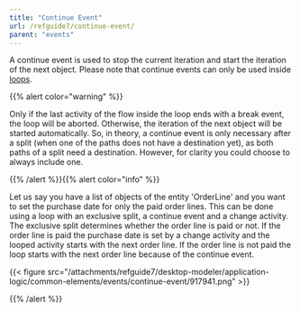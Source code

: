 ```yaml
---
title: "Continue Event"
url: /refguide7/continue-event/
parent: "events"
---
```


A continue event is used to stop the current iteration and start the iteration of the next object. Please note that continue events can only be used inside [loops](/refguide7/loop/).

{{% alert color="warning" %}}

Only if the last activity of the flow inside the loop ends with a break event, the loop will be aborted. Otherwise, the iteration of the next object will be started automatically. So, in theory, a continue event is only necessary after a split (when one of the paths does not have a destination yet), as both paths of a split need a destination. However, for clarity you could choose to always include one.

{{% /alert %}}{{% alert color="info" %}}

Let us say you have a list of objects of the entity 'OrderLine' and you want to set the purchase date for only the paid order lines. This can be done using a loop with an exclusive split, a continue event and a change activity. The exclusive split determines whether the order line is paid or not. If the order line is paid the purchase date is set by a change activity and the looped activity starts with the next order line. If the order line is not paid the loop starts with the next order line because of the continue event.

{{< figure src="/attachments/refguide7/desktop-modeler/application-logic/common-elements/events/continue-event/917941.png" >}}

{{% /alert %}}

